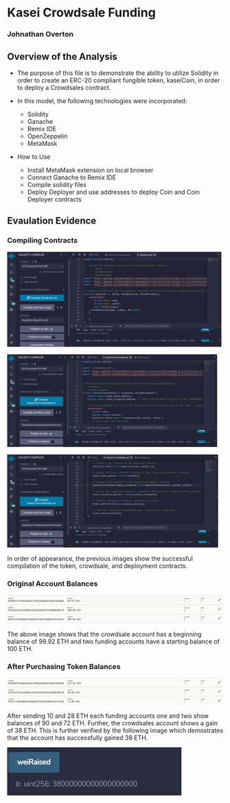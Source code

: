# Kasei Crowdsale Funding
### Johnathan Overton


## Overview of the Analysis

* The purpose of this file is to demonstrate the ability to utilize Solidity in order to create an ERC-20 compliant fungible token, kaseiCoin, in order to deploy a Crowdsales contract.

* In this model, the following technologies were incorporated:
  * Solidity
  * Ganache
  * Remix IDE
  * OpenZeppelin
  * MetaMask

* How to Use
  * Install MetaMask extension on local browser
  * Connect Ganache to Remix IDE
  * Compile solidity files
  * Deploy Deployer and use addresses to deploy Coin and Coin Deployer contracts

## Evaulation Evidence

### Compiling Contracts

![1](https://github.com/Johove83/Kasei-Coin-Crowdsale/blob/main/Images/compileerc20token.png)

![2](https://github.com/Johove83/Kasei-Coin-Crowdsale/blob/main/Images/2_crowdsalecontract.png)

![3](https://github.com/Johove83/Kasei-Coin-Crowdsale/blob/main/Images/3_deploymentcontract.png)

In order of appearance, the previous images show the successful compilation of the token, crowdsale, and deployment contracts.

### Original Account Balances

![4](https://github.com/Johove83/Kasei-Coin-Crowdsale/blob/main/Images/originalbalance4.png)

The above image shows that the crowdsale account has a beginning balance of 99.92 ETH and two funding accounts have a starting balance of 100 ETH.

### After Purchasing Token Balances

![5](https://github.com/Johove83/Kasei-Coin-Crowdsale/blob/main/Images/afterbalance.png)

After sending 10 and 28 ETH each funding accounts one and two show balances of 90 and 72 ETH. Further, the crowdsales account shows a gain of 38 ETH. This is further verified by the following image which demostrates that the account has successfully gained 38 ETH.

![6](https://github.com/Johove83/Kasei-Coin-Crowdsale/blob/main/Images/weiraised1.png)
